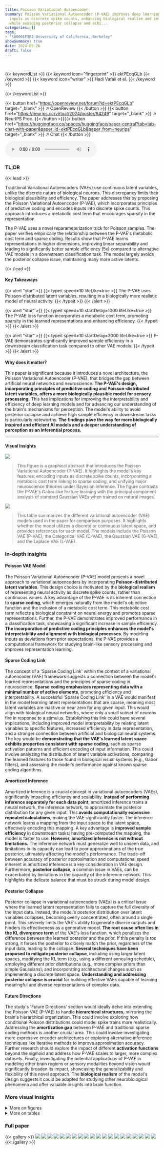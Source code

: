```yaml
---
title: Poisson Variational Autoencoder
summary: Poisson Variational Autoencoder (P-VAE) improves deep learning by encoding
  inputs as discrete spike counts, enhancing biological realism and interpretability
  while avoiding posterior collapse and achi...
categories: []
tags:
- "\U0001F3E2 University of California, Berkeley"
showSummary: true
date: 2024-09-26
draft: false
---
```


<br>

{{< keywordList >}}
{{< keyword icon="fingerprint" >}} ektPEcqGLb {{< /keyword >}}
{{< keyword icon="writer" >}} Hadi Vafaii et el. {{< /keyword >}}
 
{{< /keywordList >}}

{{< button href="https://openreview.net/forum?id=ektPEcqGLb" target="_blank" >}}
↗ OpenReview
{{< /button >}}
{{< button href="https://neurips.cc/virtual/2024/poster/94249" target="_blank" >}}
↗ NeurIPS Proc.
{{< /button >}}{{< button href="https://huggingface.co/spaces/huggingface/paper-central?tab=tab-chat-with-paper&paper_id=ektPEcqGLb&paper_from=neurips" target="_blank" >}}
↗ Chat
{{< /button >}}



<audio controls>
    <source src="https://ai-paper-reviewer.com/ektPEcqGLb/podcast.wav" type="audio/wav">
    Your browser does not support the audio element.
</audio>


### TL;DR


{{< lead >}}

Traditional Variational Autoencoders (VAEs) use continuous latent variables, unlike the discrete nature of biological neurons. This discrepancy limits their biological plausibility and efficiency.  The paper addresses this by proposing the Poisson Variational Autoencoder (P-VAE), which incorporates principles of predictive coding and encodes inputs into discrete spike counts.  This approach introduces a metabolic cost term that encourages sparsity in the representation.

The P-VAE uses a novel reparameterization trick for Poisson samples. The paper verifies empirically the relationship between the P-VAE's metabolic cost term and sparse coding. Results show that P-VAE learns representations in higher dimensions, improving linear separability and leading to significantly better sample efficiency (5x) compared to alternative VAE models in a downstream classification task. The model largely avoids the posterior collapse issue, maintaining many more active latents.

{{< /lead >}}


#### Key Takeaways

{{< alert "star" >}}
{{< typeit speed=10 lifeLike=true >}} The P-VAE uses Poisson-distributed latent variables, resulting in a biologically more realistic model of neural activity. {{< /typeit >}}
{{< /alert >}}

{{< alert "star" >}}
{{< typeit speed=10 startDelay=1000 lifeLike=true >}} The P-VAE loss function incorporates a metabolic cost term, promoting sparsity in the learned representations and enhancing efficiency. {{< /typeit >}}
{{< /alert >}}

{{< alert "star" >}}
{{< typeit speed=10 startDelay=2000 lifeLike=true >}} P-VAE demonstrates significantly improved sample efficiency in a downstream classification task compared to other VAE models. {{< /typeit >}}
{{< /alert >}}

#### Why does it matter?
This paper is significant because it introduces a novel architecture, the Poisson Variational Autoencoder (P-VAE), that bridges the gap between artificial neural networks and neuroscience.  **The P-VAE's design, incorporating principles of predictive coding and Poisson-distributed latent variables, offers a more biologically plausible model for sensory processing.** This has implications for improving the interpretability and efficiency of deep learning models and for advancing our understanding of the brain's mechanisms for perception.  The model's ability to avoid posterior collapse and achieve high sample efficiency in downstream tasks is particularly noteworthy.  **The findings pave the way for more biologically inspired and efficient AI models and a deeper understanding of perception as an inferential process.**

------
#### Visual Insights



![](https://ai-paper-reviewer.com/ektPEcqGLb/figures_0_1.jpg)

> This figure is a graphical abstract that introduces the Poisson Variational Autoencoder (P-VAE).  It highlights the model's key features: encoding inputs as discrete spike counts, incorporating a metabolic cost term linking to sparse coding, and unifying major neuroscience theories under Bayesian inference. The figure contrasts the P-VAE's Gabor-like feature learning with the principal component analysis of standard Gaussian VAEs when trained on natural images.





![](https://ai-paper-reviewer.com/ektPEcqGLb/tables_3_1.jpg)

> This table summarizes the different variational autoencoder (VAE) models used in the paper for comparison purposes.  It highlights whether the model utilizes a discrete or continuous latent space, and provides references for each model.  The models include the Poisson VAE (P-VAE), the Categorical VAE (C-VAE), the Gaussian VAE (G-VAE), and the Laplace VAE (L-VAE).





### In-depth insights


#### Poisson VAE Model
The Poisson Variational Autoencoder (P-VAE) model presents a novel approach to variational autoencoders by incorporating **Poisson-distributed latent variables**. This design choice is motivated by the **biological realism** of representing neural activity as discrete spike counts, rather than continuous values.  A key advantage of the P-VAE is its inherent connection to **sparse coding**, which emerges naturally from the model's objective function and the inclusion of a metabolic cost term. This metabolic cost term reflects a biological constraint on neural energy and promotes sparse representations.  Further, the P-VAE demonstrates improved performance in a classification task, showcasing a significant increase in sample efficiency. **The incorporation of predictive coding principles enhances the model's interpretability and alignment with biological processes**. By modeling inputs as deviations from prior expectations, the P-VAE provides a computational framework for studying brain-like sensory processing and improves representation learning.

#### Sparse Coding Link
The concept of a 'Sparse Coding Link' within the context of a variational autoencoder (VAE) framework suggests a connection between the model's learned representations and the principles of sparse coding in neuroscience.  **Sparse coding emphasizes representing data with a minimal number of active elements**, promoting efficiency and interpretability.  A successful 'Sparse Coding Link' in a VAE would manifest in the model learning latent representations that are sparse, meaning most latent variables are inactive or near zero for any given input. This would align with biological neural networks, where only a small subset of neurons fire in response to a stimulus. Establishing this link could have several implications, including improved model interpretability by relating latent variables to specific features, increased efficiency in data representation, and a stronger connection between artificial and biological neural systems.  The key would be **demonstrating that the VAE's learned latent space exhibits properties consistent with sparse coding**, such as sparse activation patterns and efficient encoding of input information.  This could involve analyzing the distribution of latent variable activations, comparing the learned features to those found in biological visual systems (e.g., Gabor filters), and assessing the model's performance against known sparse coding algorithms.

#### Amortized Inference
Amortized inference is a crucial concept in variational autoencoders (VAEs), significantly impacting efficiency and scalability.  **Instead of performing inference separately for each data point**, amortized inference trains a neural network, the inference network, to approximate the posterior distribution for any given input.  This **avoids computationally expensive repeated calculations**, making the VAE significantly faster. The inference network learns a mapping from the input space to the latent space, effectively encoding this mapping.  A key advantage is **improved sample efficiency** in downstream tasks; having pre-computed the mapping, the model is faster to use.  **However, amortized inference is not without limitations.**  The inference network must generalize well to unseen data, and limitations in its capacity can lead to poor approximations of the true posterior, ultimately affecting the model's performance. The trade-off between accuracy of posterior approximation and computational speed inherent in amortized inference is a key consideration in VAE design.  Furthermore, **posterior collapse**, a common issue in VAEs, can be exacerbated by limitations in the capacity of the inference network. This highlights the delicate balance that must be struck during model design.

#### Posterior Collapse
Posterior collapse in variational autoencoders (VAEs) is a critical issue where the learned latent representation fails to capture the full diversity of the input data.  Instead, the model's posterior distribution over latent variables collapses, becoming overly concentrated, often around a single point.  This severely limits the VAE's ability to generate diverse outputs and hinders its effectiveness as a generative model.  **The root cause often lies in the KL divergence term** of the VAE's loss function, which penalizes the difference between the learned posterior and the prior.  If this penalty is too strong, it forces the posterior to closely match the prior, regardless of the input data, leading to the collapse.  **Several techniques have been proposed to mitigate posterior collapse**, including using larger latent spaces, modifying the KL term (e.g., using a different annealing schedule), employing different prior distributions (e.g., more complex priors than simple Gaussians), and incorporating architectural changes such as implementing a discrete latent space.  **Understanding and addressing posterior collapse is crucial** for building effective VAEs capable of learning meaningful and diverse representations of complex data.

#### Future Directions
The study's 'Future Directions' section would ideally delve into extending the Poisson VAE (P-VAE) to handle **hierarchical structures**, mirroring the brain's hierarchical organization.  This could involve exploring how conditional Poisson distributions could model spike trains more realistically.  Addressing the **amortization gap** between P-VAE and traditional sparse coding methods is another crucial area. This could involve investigating more expressive encoder architectures or exploring alternative inference techniques like iterative methods to improve approximation accuracy.  Further research should explore the impact of different **activation functions** beyond the sigmoid and address how P-VAE scales to larger, more complex datasets. Finally, investigating the potential applications of P-VAE in modeling other brain regions or sensory modalities beyond vision would significantly broaden its impact, showcasing the generalizability and flexibility of this novel approach. The **biological realism** of the model's design suggests it could be adapted for studying other neurobiological phenomena and offer valuable insights into brain function.


### More visual insights

<details>
<summary>More on figures
</summary>


![](https://ai-paper-reviewer.com/ektPEcqGLb/figures_3_1.jpg)

> Figure 2 illustrates the architecture of the Poisson Variational Autoencoder (P-VAE). Panel (a) shows the general structure, highlighting the encoder (red), decoder (blue), and the process of encoding inputs into discrete spike counts. Panel (b) focuses on a special case of the P-VAE, named 'Amortized Sparse Coding', featuring a linear decoder and an overcomplete latent space.


![](https://ai-paper-reviewer.com/ektPEcqGLb/figures_4_1.jpg)

> This figure shows the effect of temperature parameter in Algorithm 1 on the generated Poisson distribution.  Algorithm 1 uses a reparameterization trick to sample from a Poisson distribution.  The temperature parameter controls the sharpness of the thresholding function within the algorithm.  As the temperature approaches zero, the resulting distribution more closely resembles a true Poisson distribution, with non-integer values present at non-zero temperatures.  The figure contains four plots, one each for T = 1.0, T = 0.1, T = 0.01, and T = 0.0.


![](https://ai-paper-reviewer.com/ektPEcqGLb/figures_6_1.jpg)

> This figure compares the learned basis elements (dictionary) from different VAE models and sparse coding algorithms. Each image represents a basis element. The ordering of the VAE basis elements are determined by their KL divergence value, while the sparse coding results are ordered randomly. The figure visually demonstrates that P-VAE learns basis elements that closely resemble the Gabor-like receptive fields found in the visual cortex, similar to sparse coding.


![](https://ai-paper-reviewer.com/ektPEcqGLb/figures_7_1.jpg)

> This figure shows the learned basis elements (dictionary) for several VAE models, including the Poisson VAE, compared to sparse coding methods.  It highlights that the Poisson VAE with a linear decoder learns Gabor-like filters, similar to sparse coding algorithms, while other VAEs (Gaussian, Laplace, Categorical) show more noise and less organized structure. The arrangement of the basis elements reflects the order of their KL divergence or logit magnitude.


![](https://ai-paper-reviewer.com/ektPEcqGLb/figures_18_1.jpg)

> The figure shows two plots. The left plot shows the residual term f(δr) = 1 - δr + δr log δr as a function of δr. The right plot shows a quadratic approximation of f(δr), which is 0.5 * (1 - δr)^2, along with the actual f(δr) function for comparison.  These plots illustrate the behavior of the KL term in the Poisson VAE loss function, particularly how it penalizes deviations from the prior firing rate.


![](https://ai-paper-reviewer.com/ektPEcqGLb/figures_22_1.jpg)

> This figure compares the learned basis elements (dictionary) from different VAE models (P-VAE, G-VAE, L-VAE, C-VAE) and sparse coding methods (LCA, ISTA) trained on natural image patches. Each basis element is a 16x16 pixel image.  The ordering of the elements is based on either the KL divergence (for continuous VAEs) or the magnitude of posterior logits (for C-VAE).  The comparison highlights the differences in the learned representations: P-VAE learns Gabor-like features similar to sparse coding, while other VAEs show less interpretable, more noisy features.  This suggests P-VAE's ability to learn biologically plausible representations.


![](https://ai-paper-reviewer.com/ektPEcqGLb/figures_23_1.jpg)

> This figure compares the learned basis elements (dictionary) from different VAE models with those obtained from sparse coding algorithms. The P-VAE learns Gabor-like features, similar to those observed in the visual cortex and obtained by sparse coding methods. In contrast, the Gaussian VAE learns principal components, and the Laplace VAE learns a mixture of Gabor-like and noisy features. The categorical VAE also learns Gabor-like features, but with more noise.


![](https://ai-paper-reviewer.com/ektPEcqGLb/figures_24_1.jpg)

> This figure compares the learned basis elements (filters) from different VAE models (Poisson VAE, Gaussian VAE, Laplace VAE, Categorical VAE) and sparse coding methods (LCA, ISTA).  The filters from linear decoders, which are ordered based on their KL divergence or logit magnitudes, show the ability of the Poisson VAE to learn Gabor-like features, similar to sparse coding, unlike the others which learn noisy elements or principal components. The image clearly demonstrates the P-VAE's capacity for learning biologically plausible features compared to other VAE models.


</details>




<details>
<summary>More on tables
</summary>


![](https://ai-paper-reviewer.com/ektPEcqGLb/tables_5_1.jpg)
> This table presents four different variational autoencoder (VAE) models used for comparison in the paper.  Two are discrete VAEs (Poisson VAE and Categorical VAE), and two are continuous VAEs (Gaussian VAE and Laplace VAE).  The table lists the name of each model and relevant citations to prior work where those models were introduced.

![](https://ai-paper-reviewer.com/ektPEcqGLb/tables_7_1.jpg)
> This table shows the proportion of active neurons for different VAE models.  A high proportion indicates that the model is effectively using the latent dimensions, while a low proportion suggests posterior collapse.  The results are broken down by dataset (van Hateren, CIFAR16x16, MNIST) and encoder type (linear, convolutional).

![](https://ai-paper-reviewer.com/ektPEcqGLb/tables_8_1.jpg)
> This table presents the results of a K-Nearest Neighbors (KNN) classification task performed on unsupervised learned representations from various VAE models.  The goal is to assess the sample efficiency and geometric properties of the different latent spaces in a downstream classification task.  The table shows the accuracy of KNN classification for different numbers of labeled samples (N = 200, 1000, 5000) and also includes the 'shattering dimension', which measures the linear separability of the learned representations.  A higher shattering dimension generally indicates better linear separability.

![](https://ai-paper-reviewer.com/ektPEcqGLb/tables_22_1.jpg)
> This table shows the proportion of active neurons for different VAE models.  A 'dead neuron' indicates a latent dimension that is not actively encoding information, a phenomenon known as posterior collapse.  The table compares the performance of the Poisson VAE (P-VAE) against other continuous and discrete VAE models (G-VAE, L-VAE, and C-VAE) across different datasets (van Hateren, CIFAR16x16, and MNIST) and encoder architectures (linear and convolutional). Lower numbers indicate fewer dead neurons and thus better performance.

![](https://ai-paper-reviewer.com/ektPEcqGLb/tables_23_1.jpg)
> This table presents the results of a downstream classification task using K-Nearest Neighbors (KNN) with different numbers of labeled samples (N = 200, 1000, 5000).  The task is to classify MNIST digits using feature representations learned by various VAE models (P-VAE, C-VAE, L-VAE, G-VAE, G-VAE+relu, G-VAE+exp) with a latent dimensionality of K=10. The table shows the accuracy of each model for each sample size (N), and also includes the 'shattering dimension', which measures the average accuracy over all possible pairwise classification tasks. This provides insight into the geometry of the learned representations and how well the models generalize to different classification tasks.

</details>




### Full paper

{{< gallery >}}
<img src="https://ai-paper-reviewer.com/ektPEcqGLb/1.png" class="grid-w50 md:grid-w33 xl:grid-w25" />
<img src="https://ai-paper-reviewer.com/ektPEcqGLb/2.png" class="grid-w50 md:grid-w33 xl:grid-w25" />
<img src="https://ai-paper-reviewer.com/ektPEcqGLb/3.png" class="grid-w50 md:grid-w33 xl:grid-w25" />
<img src="https://ai-paper-reviewer.com/ektPEcqGLb/4.png" class="grid-w50 md:grid-w33 xl:grid-w25" />
<img src="https://ai-paper-reviewer.com/ektPEcqGLb/5.png" class="grid-w50 md:grid-w33 xl:grid-w25" />
<img src="https://ai-paper-reviewer.com/ektPEcqGLb/6.png" class="grid-w50 md:grid-w33 xl:grid-w25" />
<img src="https://ai-paper-reviewer.com/ektPEcqGLb/7.png" class="grid-w50 md:grid-w33 xl:grid-w25" />
<img src="https://ai-paper-reviewer.com/ektPEcqGLb/8.png" class="grid-w50 md:grid-w33 xl:grid-w25" />
<img src="https://ai-paper-reviewer.com/ektPEcqGLb/9.png" class="grid-w50 md:grid-w33 xl:grid-w25" />
<img src="https://ai-paper-reviewer.com/ektPEcqGLb/10.png" class="grid-w50 md:grid-w33 xl:grid-w25" />
<img src="https://ai-paper-reviewer.com/ektPEcqGLb/11.png" class="grid-w50 md:grid-w33 xl:grid-w25" />
<img src="https://ai-paper-reviewer.com/ektPEcqGLb/12.png" class="grid-w50 md:grid-w33 xl:grid-w25" />
<img src="https://ai-paper-reviewer.com/ektPEcqGLb/13.png" class="grid-w50 md:grid-w33 xl:grid-w25" />
<img src="https://ai-paper-reviewer.com/ektPEcqGLb/14.png" class="grid-w50 md:grid-w33 xl:grid-w25" />
<img src="https://ai-paper-reviewer.com/ektPEcqGLb/15.png" class="grid-w50 md:grid-w33 xl:grid-w25" />
<img src="https://ai-paper-reviewer.com/ektPEcqGLb/16.png" class="grid-w50 md:grid-w33 xl:grid-w25" />
<img src="https://ai-paper-reviewer.com/ektPEcqGLb/17.png" class="grid-w50 md:grid-w33 xl:grid-w25" />
<img src="https://ai-paper-reviewer.com/ektPEcqGLb/18.png" class="grid-w50 md:grid-w33 xl:grid-w25" />
<img src="https://ai-paper-reviewer.com/ektPEcqGLb/19.png" class="grid-w50 md:grid-w33 xl:grid-w25" />
<img src="https://ai-paper-reviewer.com/ektPEcqGLb/20.png" class="grid-w50 md:grid-w33 xl:grid-w25" />
{{< /gallery >}}